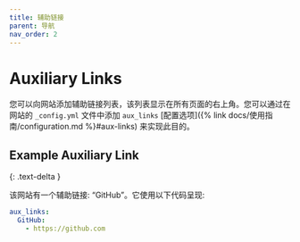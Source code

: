 ```yaml
---
title: 辅助链接
parent: 导航
nav_order: 2
---
```


# Auxiliary Links

您可以向网站添加辅助链接列表，该列表显示在所有页面的右上角。您可以通过在网站的 `_config.yml` 文件中添加 `aux_links` [配置选项]({% link docs/使用指南/configuration.md %}#aux-links) 来实现此目的。

## Example Auxiliary Link
{: .text-delta }

该网站有一个辅助链接: “GitHub”。它使用以下代码呈现: 

```yaml
aux_links:
  GitHub:
    - https://github.com
```
